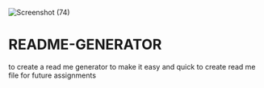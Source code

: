 ![Screenshot (74)](https://user-images.githubusercontent.com/79078061/116881575-c368d080-ac66-11eb-9eea-1236c53dc02b.png)
# README-GENERATOR
to create a read me generator to make it easy and quick to create read me file for future assignments
